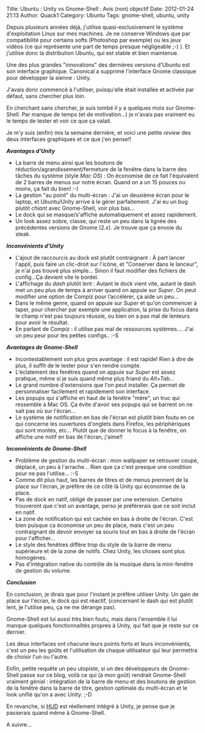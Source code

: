 Title: Ubuntu : Unity vs Gnome-Shell : Avis (non) objectif
Date: 2012-01-24 21:13
Author: Quack1
Category: Ubuntu
Tags: gnome-shell, ubuntu, unity

Depuis plusieurs années déjà, j'utilise quasi-exclusivement le système
d'exploitation Linux sur mes machines. Je ne conserve Windows que par
compatibilité pour certains softs (Photoshop par exemple) ou les jeux
vidéos (ce qui représente une part de temps presque négligeable ;-) ).
Et j'utilise donc la distribution Ubuntu, qui est stable et bien
maintenue.

Une des plus grandes "innovations" des dernières versions d'Ubuntu est
son interface graphique. Canonical a supprimé l'interface Gnome
classique pour développer la sienne : Unity.

J'avais donc commencé à l'utiliser, puisqu'elle était installée et
activée par défaut, sans chercher plus loin.

En cherchant sans chercher, je suis tombé il y a quelques mois sur
Gnome-Shell. Par manque de temps (et de motivation...) je n'avais pas
vraiment eu le temps de tester et voir ce que ça valait.

Je m'y suis (enfin) mis la semaine dernière, et voici une petite
*review* des deux interfaces graphiques et ce que j'en pense!!

***Avantages d'Unity***

-   La barre de menu ainsi que les boutons de
    réduction/agrandissement/fermeture de la fenêtre dans la barre des
    tâches du système (style *Mac OS*) : On économise de ce fait
    l'équivalent de 2 barres de menus sur notre écran. Quand on a un 15
    pouces ou moins, ça fait du bien! :-)
-   La gestion "au point" du multi-écran : J'ai un deuxième écran pour
    le laptop, et Ubuntu/Unity arrive à le gérer parfaitement. J'ai eu
    un bug plutôt *chiant* avec Gnome-Shell, voir plus bas...
-   Le dock qui se masque/s'affiche automatiquement et assez rapidement.
-   Un look assez sobre, classe, qui reste un peu dans la lignée des
    précédentes versions de Gnome (2.x). Je trouve que ça envoie du
    steak.

</p>

***Inconvénients d'Unity***

-   L'ajout de raccourcis au dock est plutôt contraignant : À part
    lancer l'appli, puis faire un clic-droit sur l'icône, et "Conserver
    dans le lanceur", je n'ai pas trouvé plus simple... Sinon il faut
    modifier des fichiers de config...Ça devient vite le bordel.
-   L'affichage du *dash* plutôt lent : Autant le dock vient vite,
    autant le dash met un peu plus de temps à arriver quand on appuie
    sur *Super*. On peut modifier une option de Compiz pour l’accélérer,
    ça aide un peu...
-   Dans le même genre, quand on appuie sur *Super* et qu'on commencer à
    taper, pour chercher par exemple une application, la prise du focus
    dans le champ n'est pas toujours réussie, ou bien on a pas mal de
    lenteurs pour avoir le résultat.
-   En parlant de Compiz : il utilise pas mal de ressources systèmes....
    J'ai un peu peur pour les petites configs.. :-S

</p>

***Avantages de Gnome-Shell***

-   Incontestablement son plus gros avantage : il est rapide! Rien à
    dire de plus, il suffit de le tester pour s'en rendre compte.
-   L'éclatement des fenêtres quand on appuie sur *Super* est assez
    pratique, même si je suis quand même plus friand du *Alt+Tab*...
-   Le grand nombre d'extensions que l'on peut installer. Ça permet de
    personnaliser facilement et rapidement son interface.
-   Les popups qui s'affiche en haut de la fenêtre "mère", un truc qui
    ressemble à Mac OS. Ça évite d'avoir ses popups qui se barrent on ne
    sait pas où sur l'écran...
-   Le système de notification en bas de l'écran est plutôt bien foutu
    en ce qui concerne les ouvertures d'onglets dans Firefox, les
    périphériques qui sont montés, etc... Plutôt que de donner le focus
    à la fenêtre, on affiche une notif en bas de l'écran, j'aime!!

</p>

***Inconvénients de Gnome-Shell***

-   Problème de gestion du multi-écran : mon wallpaper se retrouver
    coupé, déplacé, un peu à l'arrache... Rien que ça c'est presque une
    condition pour ne pas l'utilise... :-S
-   Comme dit plus haut, les barres de titres et de menus prennent de la
    place sur l'écran, je préfère de ce côté là Unity qui économise de
    la place.
-   Pas de dock en natif, obligé de passer par une extension. Certains
    trouveront que c'est un avantage, perso je préférerais que ce soit
    inclut en natif.
-   La zone de notification qui est cachée en bas à droite de l'écran.
    C'est bien puisque ca économise un peu de place, mais c'est un peu
    contraignant de devoir envoyer sa souris tout en bas à droite de
    l'écran pour l'afficher...
-   Le style des fenêtres diffère trop du style de la barre de menu
    supérieure et de la zone de notifs. Chez Unity, les choses sont plus
    homogènes.
-   Pas d’intégration native du contrôle de la musique dans la
    mini-fenêtre de gestion du volume.

</p>

***Conclusion***

En conclusion, je dirais que pour l'instant je préfère utiliser Unity.
Un gain de place sur l'écran, le dock qui est réactif, (concernant le
dash qui est plutôt lent, je l'utilise peu, ça ne me dérange pas).

Gnome-Shell est lui aussi très bien foutu, mais dans l'ensemble il lui
manque quelques fonctionnalités propres à Unity, qui fait que je reste
sur ce dernier.

Les deux interfaces ont chacune leurs points forts et leurs
inconvénients, c'est un peu les goûts et l'utilisation de chaque
utilisateur qui leur permettra de choisir l'un ou l'autre.

Enfin, petite requête un peu utopiste, si un des développeurs de
Gnome-Shell passe sur ce blog, voilà ce qui (à mon goût) rendrait
Gnome-Shell vraiment génial : intégration de la barre de menu et des
boutons de gestion de la fenêtre dans la barre de titre, gestion
optimale du multi-écran et le look unifié qu'on a avec Unity. ;-D



En revanche, si [HUD][] est réellement intégré à Unity, je pense que je
passerais quand même à Gnome-Shell.

A suivre...

  [HUD]: http://linuxfr.org/news/hud-pour-head-up-display-disparition-des-menus-dans-unity
    "HUD"
